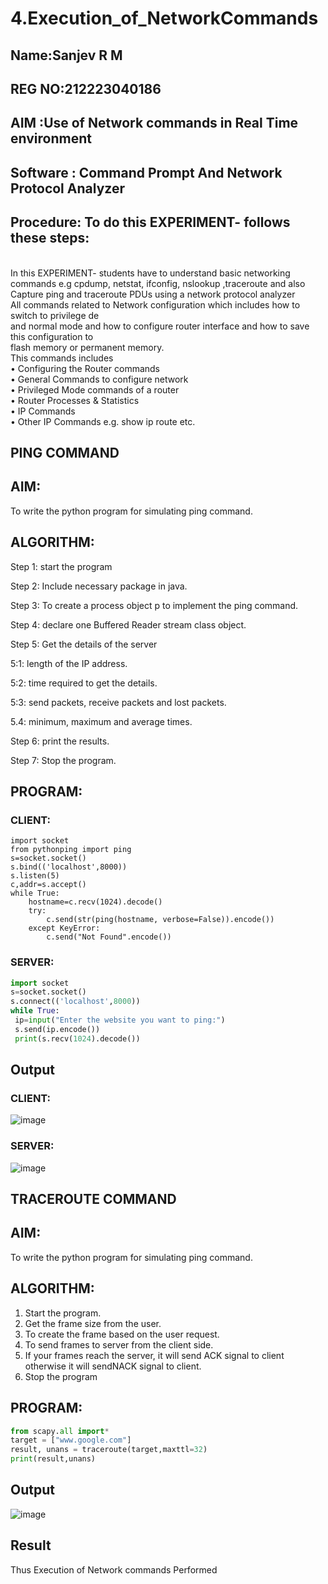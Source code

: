 
# 4.Execution_of_NetworkCommands
## Name:Sanjev R M
## REG NO:212223040186
## AIM :Use of Network commands in Real Time environment
## Software : Command Prompt And Network Protocol Analyzer
## Procedure: To do this EXPERIMENT- follows these steps:
<BR>
In this EXPERIMENT- students have to understand basic networking commands e.g cpdump, netstat, ifconfig, nslookup ,traceroute and also Capture ping and traceroute PDUs using a network protocol analyzer 
<BR>
All commands related to Network configuration which includes how to switch to privilege de
<BR>
and normal mode and how to configure router interface and how to save this configuration to
<BR>
flash memory or permanent memory.
<BR>
This commands includes
<BR>
• Configuring the Router commands
<BR>
• General Commands to configure network
<BR>
• Privileged Mode commands of a router 
<BR>
• Router Processes & Statistics
<BR>
• IP Commands
<BR>
• Other IP Commands e.g. show ip route etc.
<BR>

## PING COMMAND
## AIM:
To write the python program for simulating ping command.
## ALGORITHM:
Step 1: start the program

Step 2: Include necessary package in java.

Step 3: To create a process object p to implement the ping command.

Step 4: declare one Buffered Reader stream class object.

Step 5: Get the details of the server

 5:1: length of the IP address.

 5:2: time required to get the details.
 
 5:3: send packets, receive packets and lost packets. 
 
 5.4: minimum, maximum and average times.

Step 6: print the results. 

Step 7: Stop the program.
## PROGRAM:
### CLIENT:
```pyton
import socket
from pythonping import ping
s=socket.socket()
s.bind(('localhost',8000))
s.listen(5)
c,addr=s.accept()
while True:
    hostname=c.recv(1024).decode()
    try:
        c.send(str(ping(hostname, verbose=False)).encode())
    except KeyError:
        c.send("Not Found".encode())
```
### SERVER:
```python
import socket
s=socket.socket()
s.connect(('localhost',8000))
while True:
 ip=input("Enter the website you want to ping:")
 s.send(ip.encode())
 print(s.recv(1024).decode())
```
## Output
### CLIENT:
![image](https://github.com/sanjevrm/4.Execution_of_NetworkCommends/assets/155142423/3856094b-c5a4-4c65-8cdf-478935f72874)


### SERVER:
![image](https://github.com/sanjevrm/4.Execution_of_NetworkCommends/assets/155142423/d2e2aece-ec75-40a1-8e48-ffcafb327cf3)


## TRACEROUTE COMMAND
## AIM:
To write the python program for simulating ping command.
## ALGORITHM:
1. Start the program.
2. Get the frame size from the user.
3. To create the frame based on the user request.
4. To send frames to server from the client side.
5. If your frames reach the server, it will send ACK signal to client
otherwise it will sendNACK signal to client.
6. Stop the program
## PROGRAM:
```python
from scapy.all import*
target = ["www.google.com"]
result, unans = traceroute(target,maxttl=32)
print(result,unans)
```
## Output
![image](https://github.com/sanjevrm/4.Execution_of_NetworkCommends/assets/155142423/2fdc8cae-e45f-4f62-9e2e-351fd9ec3d97)



## Result
Thus Execution of Network commands Performed 
